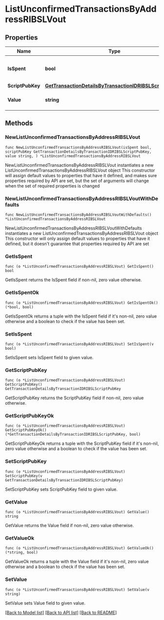 # ListUnconfirmedTransactionsByAddressRIBSLVout

## Properties

Name | Type | Description | Notes
------------ | ------------- | ------------- | -------------
**IsSpent** | **bool** | Defines whether the output is spent or not. | 
**ScriptPubKey** | [**GetTransactionDetailsByTransactionIDRIBSLScriptPubKey**](GetTransactionDetailsByTransactionIDRIBSLScriptPubKey.md) |  | 
**Value** | **string** | String representation of the amount | 

## Methods

### NewListUnconfirmedTransactionsByAddressRIBSLVout

`func NewListUnconfirmedTransactionsByAddressRIBSLVout(isSpent bool, scriptPubKey GetTransactionDetailsByTransactionIDRIBSLScriptPubKey, value string, ) *ListUnconfirmedTransactionsByAddressRIBSLVout`

NewListUnconfirmedTransactionsByAddressRIBSLVout instantiates a new ListUnconfirmedTransactionsByAddressRIBSLVout object
This constructor will assign default values to properties that have it defined,
and makes sure properties required by API are set, but the set of arguments
will change when the set of required properties is changed

### NewListUnconfirmedTransactionsByAddressRIBSLVoutWithDefaults

`func NewListUnconfirmedTransactionsByAddressRIBSLVoutWithDefaults() *ListUnconfirmedTransactionsByAddressRIBSLVout`

NewListUnconfirmedTransactionsByAddressRIBSLVoutWithDefaults instantiates a new ListUnconfirmedTransactionsByAddressRIBSLVout object
This constructor will only assign default values to properties that have it defined,
but it doesn't guarantee that properties required by API are set

### GetIsSpent

`func (o *ListUnconfirmedTransactionsByAddressRIBSLVout) GetIsSpent() bool`

GetIsSpent returns the IsSpent field if non-nil, zero value otherwise.

### GetIsSpentOk

`func (o *ListUnconfirmedTransactionsByAddressRIBSLVout) GetIsSpentOk() (*bool, bool)`

GetIsSpentOk returns a tuple with the IsSpent field if it's non-nil, zero value otherwise
and a boolean to check if the value has been set.

### SetIsSpent

`func (o *ListUnconfirmedTransactionsByAddressRIBSLVout) SetIsSpent(v bool)`

SetIsSpent sets IsSpent field to given value.


### GetScriptPubKey

`func (o *ListUnconfirmedTransactionsByAddressRIBSLVout) GetScriptPubKey() GetTransactionDetailsByTransactionIDRIBSLScriptPubKey`

GetScriptPubKey returns the ScriptPubKey field if non-nil, zero value otherwise.

### GetScriptPubKeyOk

`func (o *ListUnconfirmedTransactionsByAddressRIBSLVout) GetScriptPubKeyOk() (*GetTransactionDetailsByTransactionIDRIBSLScriptPubKey, bool)`

GetScriptPubKeyOk returns a tuple with the ScriptPubKey field if it's non-nil, zero value otherwise
and a boolean to check if the value has been set.

### SetScriptPubKey

`func (o *ListUnconfirmedTransactionsByAddressRIBSLVout) SetScriptPubKey(v GetTransactionDetailsByTransactionIDRIBSLScriptPubKey)`

SetScriptPubKey sets ScriptPubKey field to given value.


### GetValue

`func (o *ListUnconfirmedTransactionsByAddressRIBSLVout) GetValue() string`

GetValue returns the Value field if non-nil, zero value otherwise.

### GetValueOk

`func (o *ListUnconfirmedTransactionsByAddressRIBSLVout) GetValueOk() (*string, bool)`

GetValueOk returns a tuple with the Value field if it's non-nil, zero value otherwise
and a boolean to check if the value has been set.

### SetValue

`func (o *ListUnconfirmedTransactionsByAddressRIBSLVout) SetValue(v string)`

SetValue sets Value field to given value.



[[Back to Model list]](../README.md#documentation-for-models) [[Back to API list]](../README.md#documentation-for-api-endpoints) [[Back to README]](../README.md)


